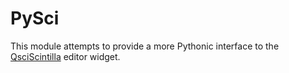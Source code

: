 PySci
=====

This module attempts to provide a more Pythonic interface to the
[QsciScintilla](http://www.riverbankcomputing.co.uk/static/Docs/QScintilla2/classQsciScintilla.html)
editor widget.

